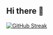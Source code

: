 ## Hi there 👋
[![GitHub Streak](https://streak-stats.demolab.com?user=itsmogee&theme=burnt-neon&hide_border=true&border_radius=5&date_format=j%20M%5B%20Y%5D)](https://git.io/streak-stats)
<!--
**itsmogee/itsmogee** is a ✨ _special_ ✨ repository because its `README.md` (this file) appears on your GitHub profile.

Here are some ideas to get you started:

- 🔭 I’m currently working on ...
- 🌱 I’m currently learning ...
- 👯 I’m looking to collaborate on ...
- 🤔 I’m looking for help with ...
- 💬 Ask me about ...
- 📫 How to reach me: ...
- 😄 Pronouns: ...
- ⚡ Fun fact: ...
-->
